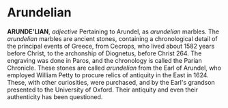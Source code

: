 # Arundelian

**ARUNDE'LIAN**, _adjective_ Pertaining to Arundel, as _arundelian_ marbles. The _arundelian_ marbles are ancient stones, containing a chronological detail of the principal events of Greece, from Cecrops, who lived about 1582 years before Christ, to the archonship of Diognetus, before Christ 264. The engraving was done in Paros, and the chronology is called the Parian Chronicle. These stones are called _arundelian_ from the Earl of Arundel, who employed William Petty to procure relics of antiquity in the East in 1624. These, with other curiosities, were purchased, and by the Earl's grandson presented to the University of Oxford. Their antiquity and even their authenticity has been questioned.